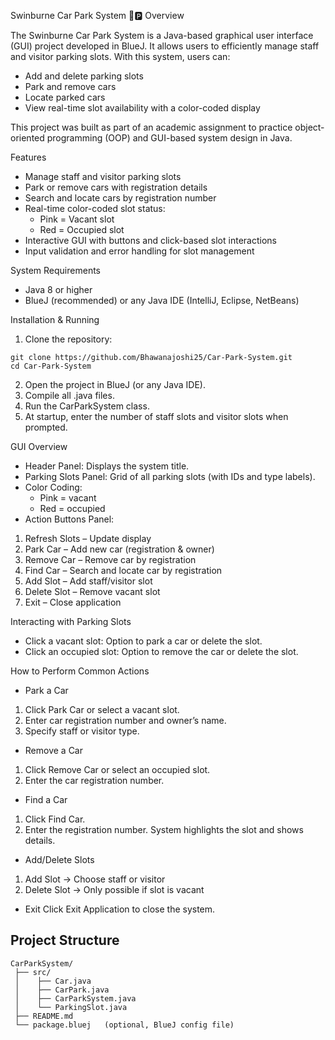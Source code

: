 Swinburne Car Park System 🚗🅿️
Overview

The Swinburne Car Park System is a Java-based graphical user interface (GUI) project developed in BlueJ. It allows users to efficiently manage staff and visitor parking slots. With this system, users can:

- Add and delete parking slots
- Park and remove cars
- Locate parked cars
- View real-time slot availability with a color-coded display

This project was built as part of an academic assignment to practice object-oriented programming (OOP) and GUI-based system design in Java.

Features
- Manage staff and visitor parking slots
- Park or remove cars with registration details
- Search and locate cars by registration number
- Real-time color-coded slot status:
  - Pink = Vacant slot
  - Red = Occupied slot
- Interactive GUI with buttons and click-based slot interactions
- Input validation and error handling for slot management

System Requirements
- Java 8 or higher
- BlueJ (recommended) or any Java IDE (IntelliJ, Eclipse, NetBeans)

Installation & Running
1. Clone the repository:
```
git clone https://github.com/Bhawanajoshi25/Car-Park-System.git
cd Car-Park-System
```
2. Open the project in BlueJ (or any Java IDE).
3. Compile all .java files.
4. Run the CarParkSystem class.
5. At startup, enter the number of staff slots and visitor slots when prompted.

GUI Overview

- Header Panel: Displays the system title.
- Parking Slots Panel: Grid of all parking slots (with IDs and type labels).
- Color Coding:
  - Pink = vacant
  - Red = occupied
- Action Buttons Panel:
1. Refresh Slots – Update display
2. Park Car – Add new car (registration & owner)
3. Remove Car – Remove car by registration
4. Find Car – Search and locate car by registration
5. Add Slot – Add staff/visitor slot
6. Delete Slot – Remove vacant slot
7. Exit – Close application

Interacting with Parking Slots
- Click a vacant slot: Option to park a car or delete the slot.
- Click an occupied slot: Option to remove the car or delete the slot.

How to Perform Common Actions

- Park a Car
1. Click Park Car or select a vacant slot.
2. Enter car registration number and owner’s name.
3. Specify staff or visitor type.

- Remove a Car
1. Click Remove Car or select an occupied slot.
2. Enter the car registration number.

- Find a Car
1. Click Find Car.
2. Enter the registration number.
System highlights the slot and shows details.

- Add/Delete Slots
1. Add Slot → Choose staff or visitor
2. Delete Slot → Only possible if slot is vacant

- Exit
Click Exit Application to close the system.

## Project Structure

```
CarParkSystem/
 ├── src/
 │    ├── Car.java
 │    ├── CarPark.java
 │    ├── CarParkSystem.java
 │    └── ParkingSlot.java
 ├── README.md
 └── package.bluej   (optional, BlueJ config file)
```

